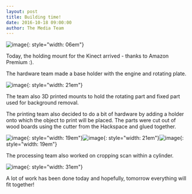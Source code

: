 ```yaml
---
layout: post
title: Building time!
date: 2016-10-18 09:00:00
author: The Media Team
---
```



![image](/img/blog/18th/media/image09.png){: style="width: 06em"}

Today, the holding mount for the Kinect arrived - thanks to Amazon
Premium :).

The hardware team made a base holder with the engine and rotating plate.

![image](/img/blog/18th/media/image11.png){: style="width: 21em"}

The team also 3D printed mounts to hold the rotating part and fixed part
used for background removal.

<!-- ![image](/img/blog/18th/media/image05.jpg){: style="width: 21em"} -->

The printing team also decided to do a bit of hardware by adding a
holder onto which the object to print will be placed. The parts were cut
out of wood boards using the cutter from the Hackspace and glued
together.

![image](/img/blog/18th/media/image10.jpg){: style="width: 19em"}![image](/img/blog/18th/media/image08.jpg){: style="width: 21em"}![image](/img/blog/18th/media/image06.jpg){: style="width: 19em"}

The processing team also worked on cropping scan within a cylinder.

![image](/img/blog/18th/media/image07.png){: style="width: 31em"}

A lot of work has been done today and hopefully, tomorrow everything
will fit together!
